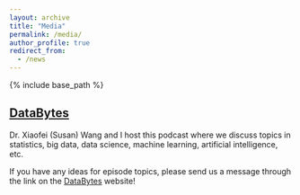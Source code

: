 ```yaml
---
layout: archive
title: "Media"
permalink: /media/
author_profile: true
redirect_from:
  - /news
---
```


{% include base_path %}


## [DataBytes](https://databytespodcast.github.io)

Dr. Xiaofei (Susan) Wang and I host this podcast where we discuss topics in statistics, big data, data science, machine learning, artificial intelligence, etc.

If you have any ideas for episode topics, please send us a message through the link on the [DataBytes](https://databytespodcast.github.io) website!
